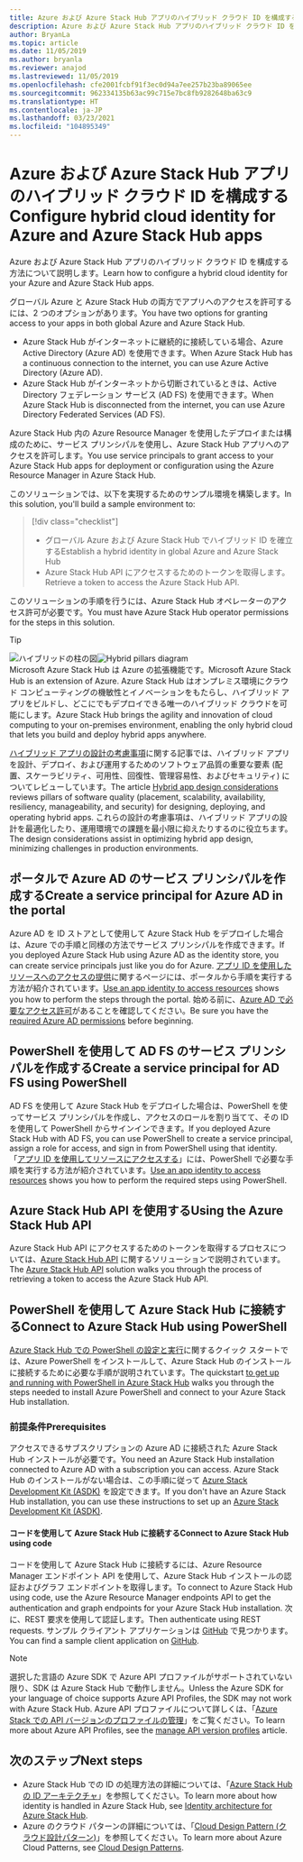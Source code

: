 ```yaml
---
title: Azure および Azure Stack Hub アプリのハイブリッド クラウド ID を構成する
description: Azure および Azure Stack Hub アプリのハイブリッド クラウド ID を構成する方法について説明します。
author: BryanLa
ms.topic: article
ms.date: 11/05/2019
ms.author: bryanla
ms.reviewer: anajod
ms.lastreviewed: 11/05/2019
ms.openlocfilehash: cfe2001fcbf91f3ec0d94a7ee257b23ba89065ee
ms.sourcegitcommit: 962334135b63ac99c715e7bc8fb9282648ba63c9
ms.translationtype: HT
ms.contentlocale: ja-JP
ms.lasthandoff: 03/23/2021
ms.locfileid: "104895349"
---
```

# <a name="configure-hybrid-cloud-identity-for-azure-and-azure-stack-hub-apps"></a><span data-ttu-id="16ae6-103">Azure および Azure Stack Hub アプリのハイブリッド クラウド ID を構成する</span><span class="sxs-lookup"><span data-stu-id="16ae6-103">Configure hybrid cloud identity for Azure and Azure Stack Hub apps</span></span>

<span data-ttu-id="16ae6-104">Azure および Azure Stack Hub アプリのハイブリッド クラウド ID を構成する方法について説明します。</span><span class="sxs-lookup"><span data-stu-id="16ae6-104">Learn how to configure a hybrid cloud identity for your Azure and Azure Stack Hub apps.</span></span>

<span data-ttu-id="16ae6-105">グローバル Azure と Azure Stack Hub の両方でアプリへのアクセスを許可するには、2 つのオプションがあります。</span><span class="sxs-lookup"><span data-stu-id="16ae6-105">You have two options for granting access to your apps in both global Azure and Azure Stack Hub.</span></span>

 * <span data-ttu-id="16ae6-106">Azure Stack Hub がインターネットに継続的に接続している場合、Azure Active Directory (Azure AD) を使用できます。</span><span class="sxs-lookup"><span data-stu-id="16ae6-106">When Azure Stack Hub has a continuous connection to the internet, you can use Azure Active Directory (Azure AD).</span></span>
 * <span data-ttu-id="16ae6-107">Azure Stack Hub がインターネットから切断されているときは、Active Directory フェデレーション サービス (AD FS) を使用できます。</span><span class="sxs-lookup"><span data-stu-id="16ae6-107">When Azure Stack Hub is disconnected from the internet, you can use Azure Directory Federated Services (AD FS).</span></span>

<span data-ttu-id="16ae6-108">Azure Stack Hub 内の Azure Resource Manager を使用したデプロイまたは構成のために、サービス プリンシパルを使用し、Azure Stack Hub アプリへのアクセスを許可します。</span><span class="sxs-lookup"><span data-stu-id="16ae6-108">You use service principals to grant access to your Azure Stack Hub apps for deployment or configuration using the Azure Resource Manager in Azure Stack Hub.</span></span>

<span data-ttu-id="16ae6-109">このソリューションでは、以下を実現するためのサンプル環境を構築します。</span><span class="sxs-lookup"><span data-stu-id="16ae6-109">In this solution, you'll build a sample environment to:</span></span>

> [!div class="checklist"]
> - <span data-ttu-id="16ae6-110">グローバル Azure および Azure Stack Hub でハイブリッド ID を確立する</span><span class="sxs-lookup"><span data-stu-id="16ae6-110">Establish a hybrid identity in global Azure and Azure Stack Hub</span></span>
> - <span data-ttu-id="16ae6-111">Azure Stack Hub API にアクセスするためのトークンを取得します。</span><span class="sxs-lookup"><span data-stu-id="16ae6-111">Retrieve a token to access the Azure Stack Hub API.</span></span>

<span data-ttu-id="16ae6-112">このソリューションの手順を行うには、Azure Stack Hub オペレーターのアクセス許可が必要です。</span><span class="sxs-lookup"><span data-stu-id="16ae6-112">You must have Azure Stack Hub operator permissions for the steps in this solution.</span></span>

> [!Tip]  
> <span data-ttu-id="16ae6-113">![ハイブリッドの柱の図](./media/solution-deployment-guide-cross-cloud-scaling/hybrid-pillars.png)</span><span class="sxs-lookup"><span data-stu-id="16ae6-113">![Hybrid pillars diagram](./media/solution-deployment-guide-cross-cloud-scaling/hybrid-pillars.png)</span></span>  
> <span data-ttu-id="16ae6-114">Microsoft Azure Stack Hub は Azure の拡張機能です。</span><span class="sxs-lookup"><span data-stu-id="16ae6-114">Microsoft Azure Stack Hub is an extension of Azure.</span></span> <span data-ttu-id="16ae6-115">Azure Stack Hub はオンプレミス環境にクラウド コンピューティングの機敏性とイノベーションをもたらし、ハイブリッド アプリをビルドし、どこにでもデプロイできる唯一のハイブリッド クラウドを可能にします。</span><span class="sxs-lookup"><span data-stu-id="16ae6-115">Azure Stack Hub brings the agility and innovation of cloud computing to your on-premises environment, enabling the only hybrid cloud that lets you build and deploy hybrid apps anywhere.</span></span>  
> 
> <span data-ttu-id="16ae6-116">[ハイブリッド アプリの設計の考慮事項](overview-app-design-considerations.md)に関する記事では、ハイブリッド アプリを設計、デプロイ、および運用するためのソフトウェア品質の重要な要素 (配置、スケーラビリティ、可用性、回復性、管理容易性、およびセキュリティ) についてレビューしています。</span><span class="sxs-lookup"><span data-stu-id="16ae6-116">The article [Hybrid app design considerations](overview-app-design-considerations.md) reviews pillars of software quality (placement, scalability, availability, resiliency, manageability, and security) for designing, deploying, and operating hybrid apps.</span></span> <span data-ttu-id="16ae6-117">これらの設計の考慮事項は、ハイブリッド アプリの設計を最適化したり、運用環境での課題を最小限に抑えたりするのに役立ちます。</span><span class="sxs-lookup"><span data-stu-id="16ae6-117">The design considerations assist in optimizing hybrid app design, minimizing challenges in production environments.</span></span>

## <a name="create-a-service-principal-for-azure-ad-in-the-portal"></a><span data-ttu-id="16ae6-118">ポータルで Azure AD のサービス プリンシパルを作成する</span><span class="sxs-lookup"><span data-stu-id="16ae6-118">Create a service principal for Azure AD in the portal</span></span>

<span data-ttu-id="16ae6-119">Azure AD を ID ストアとして使用して Azure Stack Hub をデプロイした場合は、Azure での手順と同様の方法でサービス プリンシパルを作成できます。</span><span class="sxs-lookup"><span data-stu-id="16ae6-119">If you deployed Azure Stack Hub using Azure AD as the identity store, you can create service principals just like you do for Azure.</span></span> <span data-ttu-id="16ae6-120">[アプリ ID を使用したリソースへのアクセスの提供](/azure-stack/operator/azure-stack-create-service-principals#manage-an-azure-ad-app-identity)に関するページには、ポータルから手順を実行する方法が紹介されています。</span><span class="sxs-lookup"><span data-stu-id="16ae6-120">[Use an app identity to access resources](/azure-stack/operator/azure-stack-create-service-principals#manage-an-azure-ad-app-identity) shows you how to perform the steps through the portal.</span></span> <span data-ttu-id="16ae6-121">始める前に、[Azure AD で必要なアクセス許可](/azure/azure-resource-manager/resource-group-create-service-principal-portal#required-permissions)があることを確認してください。</span><span class="sxs-lookup"><span data-stu-id="16ae6-121">Be sure you have the [required Azure AD permissions](/azure/azure-resource-manager/resource-group-create-service-principal-portal#required-permissions) before beginning.</span></span>

## <a name="create-a-service-principal-for-ad-fs-using-powershell"></a><span data-ttu-id="16ae6-122">PowerShell を使用して AD FS のサービス プリンシパルを作成する</span><span class="sxs-lookup"><span data-stu-id="16ae6-122">Create a service principal for AD FS using PowerShell</span></span>

<span data-ttu-id="16ae6-123">AD FS を使用して Azure Stack Hub をデプロイした場合は、PowerShell を使ってサービス プリンシパルを作成し、アクセスのロールを割り当てて、その ID を使用して PowerShell からサインインできます。</span><span class="sxs-lookup"><span data-stu-id="16ae6-123">If you deployed Azure Stack Hub with AD FS, you can use PowerShell to create a service principal, assign a role for access, and sign in from PowerShell using that identity.</span></span> <span data-ttu-id="16ae6-124">「[アプリ ID を使用してリソースにアクセスする](/azure-stack/operator/azure-stack-create-service-principals#manage-an-ad-fs-app-identity)」には、PowerShell で必要な手順を実行する方法が紹介されています。</span><span class="sxs-lookup"><span data-stu-id="16ae6-124">[Use an app identity to access resources](/azure-stack/operator/azure-stack-create-service-principals#manage-an-ad-fs-app-identity) shows you how to perform the required steps using PowerShell.</span></span>

## <a name="using-the-azure-stack-hub-api"></a><span data-ttu-id="16ae6-125">Azure Stack Hub API を使用する</span><span class="sxs-lookup"><span data-stu-id="16ae6-125">Using the Azure Stack Hub API</span></span>

<span data-ttu-id="16ae6-126">Azure Stack Hub API にアクセスするためのトークンを取得するプロセスについては、[Azure Stack Hub API](/azure-stack/user/azure-stack-rest-api-use) に関するソリューションで説明されています。</span><span class="sxs-lookup"><span data-stu-id="16ae6-126">The [Azure Stack Hub API](/azure-stack/user/azure-stack-rest-api-use)  solution walks you through the process of retrieving a token to access the Azure Stack Hub API.</span></span>

## <a name="connect-to-azure-stack-hub-using-powershell"></a><span data-ttu-id="16ae6-127">PowerShell を使用して Azure Stack Hub に接続する</span><span class="sxs-lookup"><span data-stu-id="16ae6-127">Connect to Azure Stack Hub using PowerShell</span></span>

<span data-ttu-id="16ae6-128">[Azure Stack Hub での PowerShell の設定と実行](/azure-stack/operator/azure-stack-powershell-install)に関するクイック スタートでは、Azure PowerShell をインストールして、Azure Stack Hub のインストールに接続するために必要な手順が説明されています。</span><span class="sxs-lookup"><span data-stu-id="16ae6-128">The quickstart [to get up and running with PowerShell in Azure Stack Hub](/azure-stack/operator/azure-stack-powershell-install) walks you through the steps needed to install Azure PowerShell and connect to your Azure Stack Hub installation.</span></span>

### <a name="prerequisites"></a><span data-ttu-id="16ae6-129">前提条件</span><span class="sxs-lookup"><span data-stu-id="16ae6-129">Prerequisites</span></span>

<span data-ttu-id="16ae6-130">アクセスできるサブスクリプションの Azure AD に接続された Azure Stack Hub インストールが必要です。</span><span class="sxs-lookup"><span data-stu-id="16ae6-130">You need an Azure Stack Hub installation connected to Azure AD with a subscription you can access.</span></span> <span data-ttu-id="16ae6-131">Azure Stack Hub のインストールがない場合は、この手順に従って [Azure Stack Development Kit (ASDK)](/azure-stack/asdk/asdk-install) を設定できます。</span><span class="sxs-lookup"><span data-stu-id="16ae6-131">If you don't have an Azure Stack Hub installation, you can use these instructions to set up an [Azure Stack Development Kit (ASDK)](/azure-stack/asdk/asdk-install).</span></span>

#### <a name="connect-to-azure-stack-hub-using-code"></a><span data-ttu-id="16ae6-132">コードを使用して Azure Stack Hub に接続する</span><span class="sxs-lookup"><span data-stu-id="16ae6-132">Connect to Azure Stack Hub using code</span></span>

<span data-ttu-id="16ae6-133">コードを使用して Azure Stack Hub に接続するには、Azure Resource Manager エンドポイント API を使用して、Azure Stack Hub インストールの認証およびグラフ エンドポイントを取得します。</span><span class="sxs-lookup"><span data-stu-id="16ae6-133">To connect to Azure Stack Hub using code, use the Azure Resource Manager endpoints API to get the authentication and graph endpoints for your Azure Stack Hub installation.</span></span> <span data-ttu-id="16ae6-134">次に、REST 要求を使用して認証します。</span><span class="sxs-lookup"><span data-stu-id="16ae6-134">Then authenticate using REST requests.</span></span> <span data-ttu-id="16ae6-135">サンプル クライアント アプリケーションは [GitHub](https://github.com/shriramnat/HybridARMApplication) で見つかります。</span><span class="sxs-lookup"><span data-stu-id="16ae6-135">You can find a sample client application on [GitHub](https://github.com/shriramnat/HybridARMApplication).</span></span>

>[!Note]
><span data-ttu-id="16ae6-136">選択した言語の Azure SDK で Azure API プロファイルがサポートされていない限り、SDK は Azure Stack Hub で動作しません。</span><span class="sxs-lookup"><span data-stu-id="16ae6-136">Unless the Azure SDK for your language of choice supports Azure API Profiles, the SDK may not work with Azure Stack Hub.</span></span> <span data-ttu-id="16ae6-137">Azure API プロファイルについて詳しくは、「[Azure Stack での API バージョンのプロファイルの管理](/azure-stack/user/azure-stack-version-profiles)」をご覧ください。</span><span class="sxs-lookup"><span data-stu-id="16ae6-137">To learn more about Azure API Profiles, see the [manage API version profiles](/azure-stack/user/azure-stack-version-profiles) article.</span></span>

## <a name="next-steps"></a><span data-ttu-id="16ae6-138">次のステップ</span><span class="sxs-lookup"><span data-stu-id="16ae6-138">Next steps</span></span>

- <span data-ttu-id="16ae6-139">Azure Stack Hub での ID の処理方法の詳細については、「[Azure Stack Hub の ID アーキテクチャ](/azure-stack/operator/azure-stack-identity-architecture)」を参照してください。</span><span class="sxs-lookup"><span data-stu-id="16ae6-139">To learn more about how identity is handled in Azure Stack Hub, see [Identity architecture for Azure Stack Hub](/azure-stack/operator/azure-stack-identity-architecture).</span></span>
- <span data-ttu-id="16ae6-140">Azure のクラウド パターンの詳細については、「[Cloud Design Pattern (クラウド設計パターン)](/azure/architecture/patterns)」を参照してください。</span><span class="sxs-lookup"><span data-stu-id="16ae6-140">To learn more about Azure Cloud Patterns, see [Cloud Design Patterns](/azure/architecture/patterns).</span></span>
